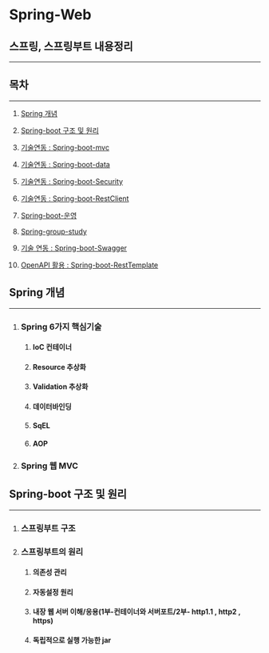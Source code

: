 # Spring-Web
## 스프링, 스프링부트 내용정리
---

## 목차
---
1. [Spring 개념](https://github.com/hwangyoungjin/Spring-Web-MVC#Spring-개념)

2. [Spring-boot 구조 및 원리](https://github.com/hwangyoungjin/Spring-Web-MVC#Spring-boot-구조-및-원리)

3. [기술연동 : Spring-boot-mvc](https://github.com/hwangyoungjin/Spring-Web-MVC/tree/master/spring-boot-web-mvc/README.md)

4. [기술연동 : Spring-boot-data](https://github.com/hwangyoungjin/Spring-Web-MVC/tree/master/spring-boot-data/README.md)

5. [기술연동 : Spring-boot-Security](https://github.com/hwangyoungjin/Spring-Web-MVC/tree/master/spring-boot-security/README.md)

6. [기술연동 : Spring-boot-RestClient](https://github.com/hwangyoungjin/Spring-Web-MVC/tree/master/spring-boot-RestClient/README.md)

7. [Spring-boot-운영](https://github.com/hwangyoungjin/Spring-Web-MVC/tree/master/spring-boot-production/README.md)

8. [Spring-group-study](https://github.com/hwangyoungjin/SpringGroupStudy)

9. [기술 연동 : Spring-boot-Swagger](https://github.com/hwangyoungjin/Spring-Web-MVC/tree/master/spring-boot-swagger/README.md)

10. [OpenAPI 활용 : Spring-boot-RestTemplate](https://github.com/hwangyoungjin/Spring-Web-MVC/blob/master/spring-boot-RestTemplate/README.md)

## Spring 개념
---
1. ### Spring 6가지 핵심기술 
	1. #### IoC 컨테이너
	2. #### Resource 추상화
	3. #### Validation 추상화
	4. #### 데이터바인딩
	5. #### SqEL
	6. #### AOP

2. ### Spring 웹 MVC 

## Spring-boot 구조 및 원리
---
1. ### 스프링부트 구조
2. ### 스프링부트의 원리
	1. #### 의존성 관리
	2. #### 자동설정 원리
	3. #### 내장 웹 서버 이해/응용(1부-컨테이너와 서버포트/2부- http1.1 , http2 , https)
	4. #### 독립적으로 실행 가능한 jar
